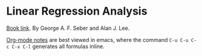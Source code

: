 # Linear Regression Analysis

[Book link](https://www.wiley.com/en-us/Linear+Regression+Analysis%2C+2nd+Edition-p-9780471415404). By George A. F. Seber and Alan J. Lee.

[Org-mode notes](/linear-regression-analysis/notes.org) are best viewed in emacs, where the command `C-u C-u C-c C-x C-l` generates all formulas inline.
